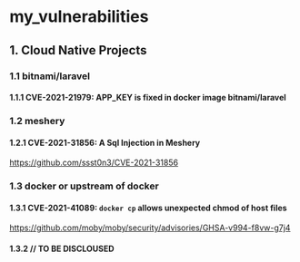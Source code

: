 # my_vulnerabilities

## 1. Cloud Native Projects
### 1.1 bitnami/laravel
#### 1.1.1 CVE-2021-21979: APP_KEY is fixed in docker image bitnami/laravel

### 1.2 meshery
#### 1.2.1 CVE-2021-31856: A Sql Injection in Meshery
https://github.com/ssst0n3/CVE-2021-31856

###  1.3 docker or upstream of docker
#### 1.3.1 CVE-2021-41089: `docker cp` allows unexpected chmod of host files
https://github.com/moby/moby/security/advisories/GHSA-v994-f8vw-g7j4

#### 1.3.2 // TO BE DISCLOUSED

